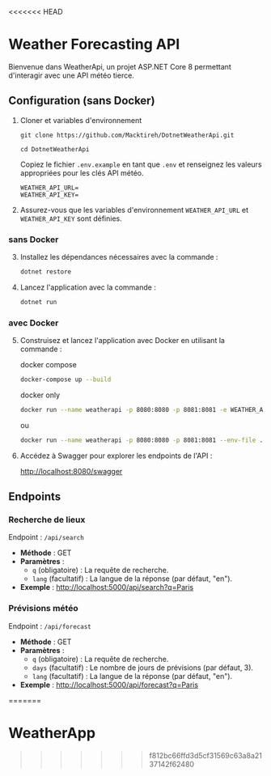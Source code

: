 <<<<<<< HEAD
# Weather Forecasting API

Bienvenue dans WeatherApi, un projet ASP.NET Core 8 permettant d'interagir avec une API météo tierce.

## Configuration (sans Docker)

1. Cloner et variables d'environnement

    ```plaintext
    git clone https://github.com/Macktireh/DotnetWeatherApi.git
    ```
    
    ```plaintext
    cd DotnetWeatherApi
    ```

    Copiez le fichier `.env.example` en tant que `.env` et renseignez les valeurs appropriées pour les clés API météo.

    ```plaintext
    WEATHER_API_URL=
    WEATHER_API_KEY=
    ```

2. Assurez-vous que les variables d'environnement `WEATHER_API_URL` et `WEATHER_API_KEY` sont définies.

### sans Docker

3. Installez les dépendances nécessaires avec la commande :

    ```bash
    dotnet restore
    ```

4. Lancez l'application avec la commande :

    ```bash
    dotnet run
    ```

### avec Docker

5. Construisez et lancez l'application avec Docker en utilisant la commande :

    docker compose

    ```bash
    docker-compose up --build
    ```

    docker only

    ```bash
    docker run --name weatherapi -p 8080:8080 -p 8081:8081 -e WEATHER_API_URL=YOUR_WEATHER_API_URL -e WEATHER_API_KEY=YOUR_WEATHER_API_KEY macktireh/weatherapi:1.0 
    ```

    ou

    ```bash
    docker run --name weatherapi -p 8080:8080 -p 8081:8081 --env-file .env macktireh/weatherapi:1.0 
    ```

6. Accédez à Swagger pour explorer les endpoints de l'API :

    [http://localhost:8080/swagger](http://localhost:8080/swagger)


## Endpoints

### Recherche de lieux

Endpoint : `/api/search`

- **Méthode** : GET
- **Paramètres** :
  - `q` (obligatoire) : La requête de recherche.
  - `lang` (facultatif) : La langue de la réponse (par défaut, "en").
- **Exemple** : [http://localhost:5000/api/search?q=Paris](http://localhost:5000/api/search?q=Paris)

### Prévisions météo

Endpoint : `/api/forecast`

- **Méthode** : GET
- **Paramètres** :
  - `q` (obligatoire) : La requête de recherche.
  - `days` (facultatif) : Le nombre de jours de prévisions (par défaut, 3).
  - `lang` (facultatif) : La langue de la réponse (par défaut, "en").
- **Exemple** : [http://localhost:5000/api/forecast?q=Paris](http://localhost:5000/api/forecast?q=Paris)


=======
# WeatherApp
>>>>>>> f812bc66ffd3d5cf31569c63a8a2137142f62480
